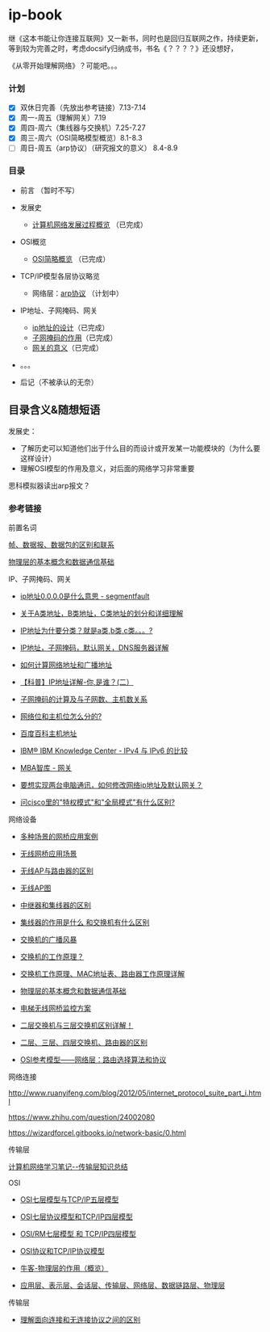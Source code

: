 # ip-book
继《这本书能让你连接互联网》又一新书，同时也是回归互联网之作，持续更新，等到较为完善之时，考虑docsify归纳成书，书名《？？？？》还没想好，

《从零开始理解网络》？可能吧。。。

### 计划

* [x] 双休日完善（先放出参考链接）7.13-7.14
* [x] 周一-周五（理解网关）7.19
* [x] 周四-周六（集线器与交换机）7.25-7.27
* [x] 周三-周六（OSI简略模型概览）8.1-8.3
* [ ] 周日-周五（arp协议）（研究报文的意义） 8.4-8.9

### 目录


* 前言 （暂时不写）

* 发展史 
  * [计算机网络发展过程概览](history/计算机网络发展过程概览.md) （已完成）
  
* OSI概览
  * [OSI简略概览](osi-intro/OSI模型简略概览.md) （已完成）
  
* TCP/IP模型各层协议略览
  * 网络层：[arp协议](link/简说arp协议.md) （计划中）

* IP地址、子网掩码、网关
  * [ip地址的设计](ip-sm-gw/IP地址的设计.md)（已完成）
  * [子网掩码的作用](ip-sm-gw/子网掩码的作用.md)（已完成）
  * [网关的意义](ip-sm-gw/网关的意义.md)（已完成）
* 。。。
* 后记（不被承认的无奈）


## 目录含义&随想短语

发展史：

* 了解历史可以知道他们出于什么目的而设计或开发某一功能模块的（为什么要这样设计）
* 理解OSI模型的作用及意义，对后面的网络学习非常重要

思科模拟器读出arp报文？


### 参考链接


前置名词

[帧、数据报、数据包的区别和联系](https://blog.csdn.net/qq_25606103/article/details/51295965)

[物理层的基本概念和数据通信基础](https://www.cnblogs.com/yangmingxianshen/p/7796386.html)


IP、子网掩码、网关

* [ip地址0.0.0.0是什么意思 - segmentfault](https://segmentfault.com/q/1010000003732310)

* [关于A类地址，B类地址，C类地址的划分和详细理解](https://blog.csdn.net/qq_40160605/article/details/84667066)

* [IP地址为什要分类？就是a类,b类,c类。。。?](https://www.zhihu.com/question/31766172)

* [IP地址，子网掩码，默认网关，DNS服务器详解](https://www.cnblogs.com/JuneWang/p/3917697.html)

* [如何计算网络地址和广播地址](https://blog.csdn.net/lzh657083979/article/details/77606217)

* [【科普】IP地址详解-你,是谁？(二）](https://zhuanlan.zhihu.com/p/26098552)

* [子网掩码的计算及与子网数、主机数关系](https://blog.csdn.net/yinshitaoyuan/article/details/51782330)

* [网络位和主机位怎么分的?](https://zhidao.baidu.com/question/26770723.html)

* [百度百科主机地址](https://baike.baidu.com/item/%E4%B8%BB%E6%9C%BA%E5%9C%B0%E5%9D%80)

* [IBM® IBM Knowledge Center - IPv4 与 IPv6 的比较 ](https://www.ibm.com/support/knowledgecenter/zh/ssw_ibm_i_71/rzai2/rzai2compipv4ipv6.htm#rzai2compipv4ipv6__compaddress) 

* [MBA智库 - 网关](https://wiki.mbalib.com/wiki/%E7%BD%91%E5%85%B3)

* [要想实现两台电脑通讯，如何修改网络ip地址及默认网关？](http://www.360doc.com/content/18/0409/13/47178282_744151500.shtml)

* [问cisco里的"特权模式"和"全局模式"有什么区别?](https://zhidao.baidu.com/question/92946651.html)


网络设备


* [多种场景的网桥应用案例](https://www.sohu.com/a/237267116_657991)

* [无线网桥应用场景](https://jingyan.baidu.com/article/1876c85255a529890b137681.html)

* [无线AP与路由器的区别](https://www.diangon.com/m430171.html)

* [无线AP图](http://www.sohu.com/a/256460042_374240)

* [中继器和集线器的区别](http://www.hqps.com/tech/201411/219528.html)

* [集线器的作用是什么 和交换机有什么区别](http://m.365azw.com/share/117006)

* [交换机的广播风暴](https://blog.csdn.net/u010486124/article/details/31803263)

* [交换机的工作原理？](https://www.zhihu.com/question/34736235)

* [交换机工作原理、MAC地址表、路由器工作原理详解](https://www.cnblogs.com/gopark/p/8980783.html)

* [物理层的基本概念和数据通信基础](https://www.cnblogs.com/yangmingxianshen/p/7796386.html)

* [电梯无线网桥监控方案](https://zhuanlan.zhihu.com/p/38515313)

* [二层交换机与三层交换机区别详解！](https://www.cnblogs.com/felixzh/p/8690036.html)

* [二层、三层、四层交换机、路由器的区别](https://network.pconline.com.cn/474/4741916.html)

* [OSI参考模型——网络层：路由选择算法和协议](https://blog.csdn.net/jeffleo/article/details/53965708)


网络连接

http://www.ruanyifeng.com/blog/2012/05/internet_protocol_suite_part_i.html

https://www.zhihu.com/question/24002080

https://wizardforcel.gitbooks.io/network-basic/0.html


传输层

[计算机网络学习笔记--传输层知识总结](https://www.cnblogs.com/fingerboy/p/5402354.html)

OSI

* [OSI七层模型与TCP/IP五层模型](https://www.cnblogs.com/qishui/p/5428938.html)

* [OSI七层协议模型和TCP/IP四层模型](https://blog.csdn.net/freeking101/article/details/77977941)

* [OSI/RM七层模型 和 TCP/IP四层模型](https://my.oschina.net/tita/blog/3053424)

* [OSI协议和TCP/IP协议模型](https://blog.csdn.net/zhydream77/article/details/81700535)

* [牛客-物理层的作用（概览）](https://www.nowcoder.com/questionTerminal/527819d3161d40229ff0d1e3b78f8d57)

* [应用层、表示层、会话层、传输层、网络层、数据链路层、物理层](https://blog.csdn.net/weixin_41738417/article/details/92796077)


传输层

* [理解面向连接和无连接协议之间的区别](https://michaelyou.github.io/2015/03/24/%E7%90%86%E8%A7%A3%E9%9D%A2%E5%90%91%E8%BF%9E%E6%8E%A5%E5%92%8C%E6%97%A0%E8%BF%9E%E6%8E%A5%E5%8D%8F%E8%AE%AE%E4%B9%8B%E9%97%B4%E7%9A%84%E5%8C%BA%E5%88%AB/)
